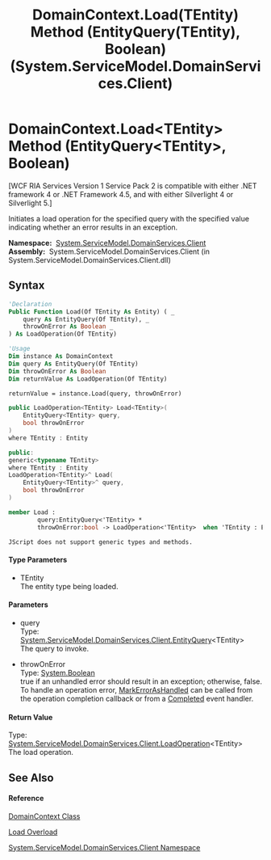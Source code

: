 ﻿---
title: DomainContext.Load(TEntity) Method (EntityQuery(TEntity), Boolean) (System.ServiceModel.DomainServices.Client)
TOCTitle: Load(TEntity) Method (EntityQuery(TEntity), Boolean)
ms:assetid: M:System.ServiceModel.DomainServices.Client.DomainContext.Load``1(System.ServiceModel.DomainServices.Client.EntityQuery{``0},System.Boolean)
ms:mtpsurl: https://msdn.microsoft.com/en-us/library/Ff422635(v=VS.91)
ms:contentKeyID: 28755007
ms.date: 01/27/2012
mtps_version: v=VS.91
dev_langs:
- vb
- csharp
- c++
- fsharp
- jscript
api_location:
- System.ServiceModel.DomainServices.Client.dll
api_name:
- System.ServiceModel.DomainServices.Client.DomainContext.Load
api_type:
- Managed
topic_type:
- apiref
- kbSyntax
product_family_name: VS
ROBOTS: INDEX,FOLLOW
---

# DomainContext.Load\<TEntity\> Method (EntityQuery\<TEntity\>, Boolean)

\[WCF RIA Services Version 1 Service Pack 2 is compatible with either .NET framework 4 or .NET Framework 4.5, and with either Silverlight 4 or Silverlight 5.\]

Initiates a load operation for the specified query with the specified value indicating whether an error results in an exception.

**Namespace:**  [System.ServiceModel.DomainServices.Client](ff422479\(v=vs.91\).md)  
**Assembly:**  System.ServiceModel.DomainServices.Client (in System.ServiceModel.DomainServices.Client.dll)

## Syntax

``` vb
'Declaration
Public Function Load(Of TEntity As Entity) ( _
    query As EntityQuery(Of TEntity), _
    throwOnError As Boolean _
) As LoadOperation(Of TEntity)
```

``` vb
'Usage
Dim instance As DomainContext
Dim query As EntityQuery(Of TEntity)
Dim throwOnError As Boolean
Dim returnValue As LoadOperation(Of TEntity)

returnValue = instance.Load(query, throwOnError)
```

``` csharp
public LoadOperation<TEntity> Load<TEntity>(
    EntityQuery<TEntity> query,
    bool throwOnError
)
where TEntity : Entity
```

``` c++
public:
generic<typename TEntity>
where TEntity : Entity
LoadOperation<TEntity>^ Load(
    EntityQuery<TEntity>^ query, 
    bool throwOnError
)
```

``` fsharp
member Load : 
        query:EntityQuery<'TEntity> * 
        throwOnError:bool -> LoadOperation<'TEntity>  when 'TEntity : Entity
```

``` jscript
JScript does not support generic types and methods.
```

#### Type Parameters

  - TEntity  
    The entity type being loaded.

#### Parameters

  - query  
    Type: [System.ServiceModel.DomainServices.Client.EntityQuery](ff422815\(v=vs.91\).md)\<TEntity\>  
    The query to invoke.  

<!-- end list -->

  - throwOnError  
    Type: [System.Boolean](https://msdn.microsoft.com/en-us/library/a28wyd50)  
    true if an unhandled error should result in an exception; otherwise, false.  
    To handle an operation error, [MarkErrorAsHandled](ff422800\(v=vs.91\).md) can be called from the operation completion callback or from a [Completed](ff423145\(v=vs.91\).md) event handler.  

#### Return Value

Type: [System.ServiceModel.DomainServices.Client.LoadOperation](ff423147\(v=vs.91\).md)\<TEntity\>  
The load operation.  

## See Also

#### Reference

[DomainContext Class](ff422732\(v=vs.91\).md)

[Load Overload](ff423329\(v=vs.91\).md)

[System.ServiceModel.DomainServices.Client Namespace](ff422479\(v=vs.91\).md)

